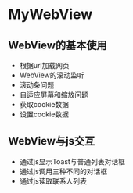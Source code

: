 # MyWebView

## WebView的基本使用
* 根据url加载网页
* WebView的滚动监听
* 滚动条问题
* 自适应屏幕和缩放问题
* 获取cookie数据
* 设置cookie数据

## WebView与js交互
* 通过js显示Toast与普通列表对话框
* 通过js调用三种不同的对话框
* 通过js读取联系人列表

